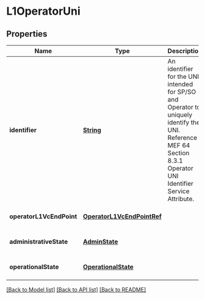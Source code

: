 # L1OperatorUni
## Properties

Name | Type | Description | Notes
------------ | ------------- | ------------- | -------------
**identifier** | [**String**](string.md) | An identifier for the UNI intended for SP/SO and Operator to uniquely identify the UNI. Reference MEF 64 Section 8.3.1 Operator UNI Identifier Service Attribute. | [optional] [default to null]
**operatorL1VcEndPoint** | [**OperatorL1VcEndPointRef**](OperatorL1VcEndPointRef.md) |  | [optional] [default to null]
**administrativeState** | [**AdminState**](AdminState.md) |  | [optional] [default to null]
**operationalState** | [**OperationalState**](OperationalState.md) |  | [optional] [default to null]

[[Back to Model list]](../README.md#documentation-for-models) [[Back to API list]](../README.md#documentation-for-api-endpoints) [[Back to README]](../README.md)

